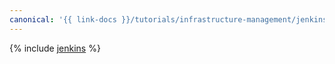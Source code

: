 ```yaml
---
canonical: '{{ link-docs }}/tutorials/infrastructure-management/jenkins'
---
```


{% include [jenkins](../../_tutorials/dev/jenkins.md) %}